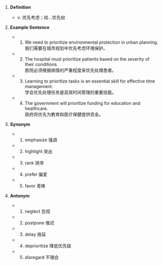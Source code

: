 1. **Definition**  
	- v. 优先考虑；给...优先权  

2. **Example Sentence**  
	- 1. We need to prioritize environmental protection in urban planning.  
		我们需要在城市规划中优先考虑环境保护。  
	- 2. The hospital must prioritize patients based on the severity of their conditions.  
		医院必须根据病情的严重程度来优先处理患者。  
	- 3. Learning to prioritize tasks is an essential skill for effective time management.  
		学会优先处理任务是高效时间管理的重要技能。  
	- 4. The government will prioritize funding for education and healthcare.  
		政府将优先为教育和医疗保健提供资金。  

3. **Synonym**  
	- 1. emphasize 强调  
	- 2. highlight 突出  
	- 3. rank 排序  
	- 4. prefer 偏爱  
	- 5. favor 青睐  

4. **Antonym**  
	- 1. neglect 忽视  
	- 2. postpone 推迟  
	- 3. delay 拖延  
	- 4. deprioritize 降低优先级  
	- 5. disregard 不理会  
